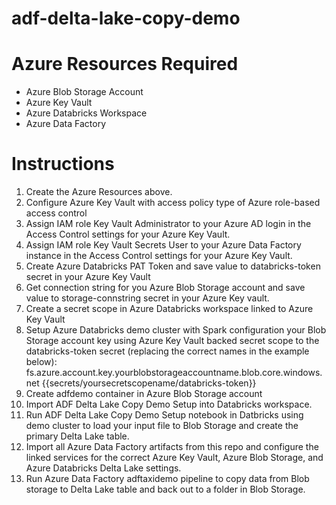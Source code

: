 # adf-delta-lake-copy-demo


# Azure Resources Required
- Azure Blob Storage Account
- Azure Key Vault
- Azure Databricks Workspace
- Azure Data Factory

# Instructions
1. Create the Azure Resources above.  
2. Configure Azure Key Vault with access policy type of Azure role-based access control
3. Assign IAM role Key Vault Administrator to your Azure AD login in the Access Control settings for your Azure Key Vault.
4. Assign IAM role Key Vault Secrets User to your Azure Data Factory instance in the Access Control settings for your Azure Key Vault.
5. Create Azure Databricks PAT Token and save value to databricks-token secret in your Azure Key Vault
6. Get connection string for you Azure Blob Storage account and save value to storage-connstring secret in your Azure Key vault.
7. Create a secret scope in Azure Databricks workspace linked to Azure Key Vault
8. Setup Azure Databricks demo cluster with Spark configuration your Blob Storage account key using Azure Key Vault backed secret scope to the databricks-token secret (replacing the correct names in the example below): <br>
  fs.azure.account.key.yourblobstorageaccountname.blob.core.windows.net {{secrets/yoursecretscopename/databricks-token}} <br>
9. Create adfdemo container in Azure Blob Storage account
10. Import ADF Delta Lake Copy Demo Setup into Databricks workspace.
11. Run ADF Delta Lake Copy Demo Setup notebook in Datbricks using demo cluster to load your input file to Blob Storage and create the primary Delta Lake table.
12. Import all Azure Data Factory artifacts from this repo and configure the linked services for the correct Azure Key Vault, Azure Blob Storage, and Azure Databricks Delta Lake settings.
13. Run Azure Data Factory adftaxidemo pipeline to copy data from Blob storage to Delta Lake table and back out to a folder in Blob Storage.
